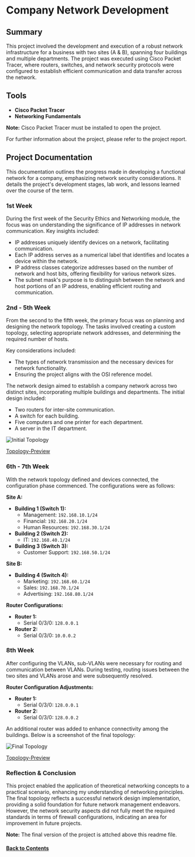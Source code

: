 # Company Network Development

## Summary
This project involved the development and execution of a robust network infrastructure for a business with two sites (A & B), spanning four buildings and multiple departments. The project was executed using Cisco Packet Tracer, where routers, switches, and network security protocols were configured to establish efficient communication and data transfer across the network.

## Tools
- **Cisco Packet Tracer**
- **Networking Fundamentals**

**Note:** Cisco Packet Tracer must be installed to open the project.

For further information about the project, please refer to the project report.

## Project Documentation

This documentation outlines the progress made in developing a functional network for a company, emphasizing network security considerations. It details the project's development stages, lab work, and lessons learned over the course of the term.

### 1st Week
During the first week of the Security Ethics and Networking module, the focus was on understanding the significance of IP addresses in network communication. Key insights included:

- IP addresses uniquely identify devices on a network, facilitating communication.
- Each IP address serves as a numerical label that identifies and locates a device within the network.
- IP address classes categorize addresses based on the number of network and host bits, offering flexibility for various network sizes.
- The subnet mask's purpose is to distinguish between the network and host portions of an IP address, enabling efficient routing and communication.

### 2nd - 5th Week
From the second to the fifth week, the primary focus was on planning and designing the network topology. The tasks involved creating a custom topology, selecting appropriate network addresses, and determining the required number of hosts.

Key considerations included:
- The types of network transmission and the necessary devices for network functionality.
- Ensuring the project aligns with the OSI reference model.

The network design aimed to establish a company network across two distinct sites, incorporating multiple buildings and departments. The initial design included:
- Two routers for inter-site communication.
- A switch for each building.
- Five computers and one printer for each department.
- A server in the IT department.

![Initial Topology](https://github.com/user-attachments/assets/ab0fa53b-8695-49a8-b5e3-ad88ccc53361)

[Topology-Preview](<https://github.com/user-attachments/assets/ab0fa53b-8695-49a8-b5e3-ad88ccc53361>)

### 6th - 7th Week
With the network topology defined and devices connected, the configuration phase commenced. The configurations were as follows:

**Site A:**
- **Building 1 (Switch 1):**
  - Management: `192.168.10.1/24`
  - Financial: `192.168.20.1/24`
  - Human Resources: `192.168.30.1/24`
- **Building 2 (Switch 2):**
  - IT: `192.168.40.1/24`
- **Building 3 (Switch 3):**
  - Customer Support: `192.168.50.1/24`

**Site B:**
- **Building 4 (Switch 4):**
  - Marketing: `192.168.60.1/24`
  - Sales: `192.168.70.1/24`
  - Advertising: `192.168.80.1/24`

**Router Configurations:**
- **Router 1:**
  - Serial 0/3/0: `128.0.0.1`
- **Router 2:**
  - Serial 0/3/0: `10.0.0.2`

### 8th Week
After configuring the VLANs, sub-VLANs were necessary for routing and communication between VLANs. During testing, routing issues between the two sites and VLANs arose and were subsequently resolved.

**Router Configuration Adjustments:**
- **Router 1:**
  - Serial 0/3/0: `128.0.0.1`
- **Router 2:**
  - Serial 0/3/0: `128.0.0.2`

An additional router was added to enhance connectivity among the buildings. Below is a screenshot of the final topology:

![Final Topology](https://github.com/user-attachments/assets/a6fef4ee-3867-41e1-8b60-1fdcef62a8b8)

[Topology-Preview](<[https://github.com/user-attachments/assets/a6fef4ee-3867-41e1-8b60-1fdcef62a8b8]>)

### Reflection & Conclusion
This project enabled the application of theoretical networking concepts to a practical scenario, enhancing my understanding of networking principles. The final topology reflects a successful network design implementation, providing a solid foundation for future network management endeavors. However, the network security aspects did not fully meet the required standards in terms of firewall configurations, indicating an area for improvement in future projects.

**Note:** The final version of the project is attched above this readme file.

#### [Back to Contents](#Company-Network-Development)
